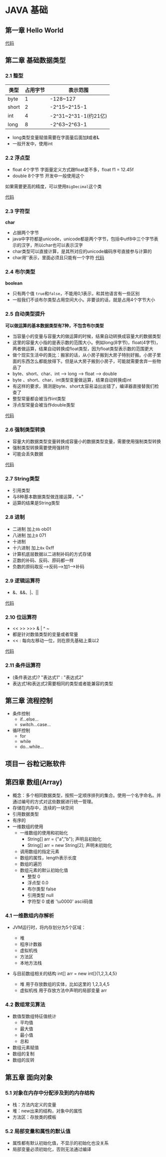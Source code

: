 # JAVA 基础

## 第一章 Hello World

[代码](src/main/java/org/ai88/chapter01/HelloWorld.java)

## 第二章 基础数据类型

### 2.1 整型

| 类型    | 占用字节 | 表示范围               |
|-------|------|--------------------|
| byte  | 1    | -128~127           |
| short | 2    | -2^15~2^15-1       |
| int   | 4    | -2^31~2^31-1(约21亿) |
| long  | 8    | -2^63~2^63-1       |

- long类型变量赋值需要在字面量后面加**l**或者**L**
- 一般开发中，使用int

### 2.2 浮点型
- float 4个字节 字面量定义方式跟float差不多，float f1 = 12.45f
- double 8个字节 开发中一般使用这个

如果需要更高的精度，可以使用`BigDecimal`这个类

[代码](src/main/java/org/ai88/chapter02/TestVariable2.java)

### 2.3 字符型

**char** 
- 占据两个字节
- java中字符都是unicode，unicode都是两个字节，包括中utf8中三个字节表示的汉字，所以char也可以表示汉字
- char类型可以直接计算，是其所对应的unicode编码序号直接参与计算的
- char用''表示，里面必须且只能有一个字符
[代码](src/main/java/org/ai88/chapter02/TestChar.java)

### 2.4 布尔类型

**boolean**
- 只有两个值 `true`和`false`，不能用0,1表示，和其他语言有一些区别
- 一般我们不谈布尔类型占用空间大小。非要谈的话，就是占用4个字节大小

### 2.5 自动类型提升

**可以做运算的基本数据类型有7种，不包含布尔类型**

- 当容量小的变量与容量大的做运算的时候，结果自动转换成容量大的数据类型
- 这里的容量大小指的是表示数的范围大小。例如long(8字节)，float(4字节)，两者做运算，结果自动转换成float类型，因为float类型表示数的范围更大
- 做个现实生活中的类比：搬家的话，从小房子搬到大房子特别好搬。小房子里面的东西怎么都能放得下。但是从大房子搬到小房子，可能就需要舍弃一些物品了
- byte、short、char、int --> long --> float --> double
- byte 、short、char、int类型变量做运算，结果自动转换成int
- 有这样的要求，猜测是byte、short太容易溢出出错了，编译器直接替我们检查了
- 整型常量都会被当作int类型
- 浮点型常量会被当作double类型

[代码](src/main/java/org/ai88/chapter02/AutomaticTypePromotion.java)

### 2.6 强制类型转换

- 容量大的数据类型变量转换成容量小的数据类型变量，需要使用强制类型转换
- 强制类型转换需要使用强转符
- 可能会丢失数据

[代码](src/main/java/org/ai88/chapter02/TypeCasting.java)

### 2.7 String类型

- 引用类型
- 与8种基本数据类型做连接运算，"+"
- 运算的结果是String类型

### 2.8 进制

- 二进制 加上`0b` ob01
- 八进制 加上`0` 071
- 十进制
- 十六进制 加上`0x` 0xff
- 计算机底层数据以二进制补码的方式存储
- 正数的补码、反码、原码都一样
- 负数的原码取反-->反码-->加1-->补码

### 2.9 逻辑运算符

- &、&&、|、||

[代码](src/main/java/org/ai88/chapter02/LogicTest.java)

### 2.10 位运算符

- << >> >>> & | ^ ~
- 都是针对数值类型的变量或者常量
- << : 每向左移动一位，则在原先基础上乘以2

[代码](src/main/java/org/ai88/chapter02/BitTest.java)

### 2.11 条件运算符

- (条件表达式)? "表达式1" : "表达式2"
- 表达式1和表达式2需要相同的类型或者能兼容的类型

## 第三章 流程控制

- 条件控制
  - if...else...
  - switch...case...
- 循环控制
  - for
  - while
  - do...while...

## 项目一 谷粒记账软件

## 第四章 数组(Array)

- 概念：多个相同数据类型，按照一定顺序排列的集合。使用一个名字命名。并通过编号的方式对这些数据进行统一管理。
- 存储在内存中，连续的一块空间
- 引用数据类型
- 有序的
- 一维数组的使用
  - 一维数组的使用和初始化
    - String[] arr = {"a","b"}; 声明且初始化
    - String[] arr = new String[2]; 声明未初始化
  - 调用数组的指定元素
  - 数组的属性，length表示长度
  - 数组的遍历
  - 数组元素的默认初始化值
    - 整型 0
    - 浮点型 0.0
    - 布尔类型 false
    - 引用类型 null
    - 字符型 0 或者 '\u0000' ascii码值

### 4.1 一维数组内存解析
- JVM运行时，将内存划分为5个区域：
  - 堆
  - 程序计数器
  - 虚拟机栈
  - 方法区
  - 本地方法栈
  
- 与目前数组相关的结构 int[] arr = new int[]{1,2,3,4,5}
  - 堆 用于存放数组的实体，比如这里的 1,2,3,4,5
  - 虚拟机栈 用于存放方法中声明的局部变量 arr

### 4.2 数组常见算法
- 数值型数组特征值统计
  - 平均值
  - 最大值
  - 最小值
  - 总和
- 数组元素赋值
- 数组的复制
- 数组的反转

## 第五章 面向对象

### 5.1 对象在内存中分配涉及到的内存结构
- 栈：方法内定义的变量
- 堆：new出来的结构，对象中的属性
- 方法区：存放类的模板

### 5.2 局部变量和属性的默认值
- 属性都有默认初始化值，不显示的初始化也没关系
- 局部变量必须初始化，否则无法通过编译